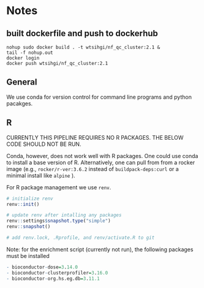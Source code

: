 
# Notes

## built dockerfile and push to dockerhub

```
nohup sudo docker build . -t wtsihgi/nf_qc_cluster:2.1 &
tail -f nohup.out
docker login
docker push wtsihgi/nf_qc_cluster:2.1
```

## General

We use conda for version control for command line programs and python pacakges.

## R

CURRENTLY THIS PIPELINE REQUIRES NO R PACKAGES. THE BELOW CODE SHOULD NOT BE RUN.

Conda, however, does not work well with R packages. One could use conda to install a base version of R. Alternatively, one can pull from from a rocker image (e.g., `rocker/r-ver:3.6.2` instead of `buildpack-deps:curl` or a minimal install like `alpine` ).

For R package management we use `renv`.

```R
# initialize renv
renv::init()

# update renv after intalling any packages
renv::settings$snapshot.type("simple")
renv::snapshot()

# add renv.lock, .Rprofile, and renv/activate.R to git
```

Note: for the enrichment script (currently not run), the following packages must be installed
```R
- bioconductor-dose=3.14.0
- bioconductor-clusterprofiler=3.16.0
- bioconductor-org.hs.eg.db=3.11.1
```
